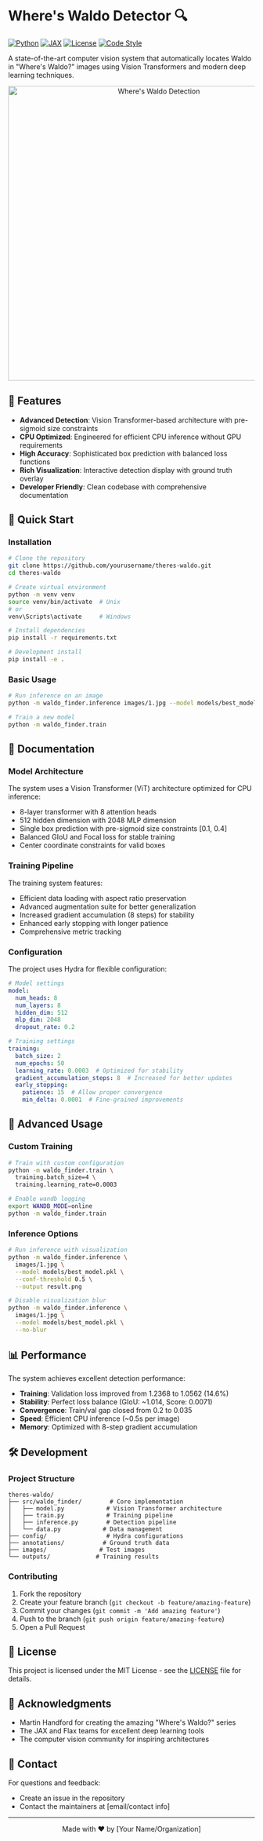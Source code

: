 # Where's Waldo Detector 🔍

[![Python](https://img.shields.io/badge/Python-3.8%2B-blue.svg)](https://www.python.org/downloads/)
[![JAX](https://img.shields.io/badge/JAX-CPU%20Optimized-green.svg)](https://github.com/google/jax)
[![License](https://img.shields.io/badge/License-MIT-yellow.svg)](LICENSE)
[![Code Style](https://img.shields.io/badge/code%20style-black-000000.svg)](https://github.com/psf/black)

A state-of-the-art computer vision system that automatically locates Waldo in "Where's Waldo?" images using Vision Transformers and modern deep learning techniques.

<div align="center">
  <img src="docs/docs.png" alt="Where's Waldo Detection" width="600px"/>
</div>

## 🌟 Features

- **Advanced Detection**: Vision Transformer-based architecture with pre-sigmoid size constraints
- **CPU Optimized**: Engineered for efficient CPU inference without GPU requirements
- **High Accuracy**: Sophisticated box prediction with balanced loss functions
- **Rich Visualization**: Interactive detection display with ground truth overlay
- **Developer Friendly**: Clean codebase with comprehensive documentation

## 🚀 Quick Start

### Installation

```bash
# Clone the repository
git clone https://github.com/yourusername/theres-waldo.git
cd theres-waldo

# Create virtual environment
python -m venv venv
source venv/bin/activate  # Unix
# or
venv\Scripts\activate     # Windows

# Install dependencies
pip install -r requirements.txt

# Development install
pip install -e .
```

### Basic Usage

```bash
# Run inference on an image
python -m waldo_finder.inference images/1.jpg --model models/best_model.pkl

# Train a new model
python -m waldo_finder.train
```

## 📖 Documentation

### Model Architecture

The system uses a Vision Transformer (ViT) architecture optimized for CPU inference:

- 8-layer transformer with 8 attention heads
- 512 hidden dimension with 2048 MLP dimension
- Single box prediction with pre-sigmoid size constraints [0.1, 0.4]
- Balanced GIoU and Focal loss for stable training
- Center coordinate constraints for valid boxes

### Training Pipeline

The training system features:

- Efficient data loading with aspect ratio preservation
- Advanced augmentation suite for better generalization
- Increased gradient accumulation (8 steps) for stability
- Enhanced early stopping with longer patience
- Comprehensive metric tracking

### Configuration

The project uses Hydra for flexible configuration:

```yaml
# Model settings
model:
  num_heads: 8
  num_layers: 8
  hidden_dim: 512
  mlp_dim: 2048
  dropout_rate: 0.2

# Training settings
training:
  batch_size: 2
  num_epochs: 50
  learning_rate: 0.0003  # Optimized for stability
  gradient_accumulation_steps: 8  # Increased for better updates
  early_stopping:
    patience: 15  # Allow proper convergence
    min_delta: 0.0001  # Fine-grained improvements
```

## 🔧 Advanced Usage

### Custom Training

```bash
# Train with custom configuration
python -m waldo_finder.train \
  training.batch_size=4 \
  training.learning_rate=0.0003

# Enable wandb logging
export WANDB_MODE=online
python -m waldo_finder.train
```

### Inference Options

```bash
# Run inference with visualization
python -m waldo_finder.inference \
  images/1.jpg \
  --model models/best_model.pkl \
  --conf-threshold 0.5 \
  --output result.png

# Disable visualization blur
python -m waldo_finder.inference \
  images/1.jpg \
  --model models/best_model.pkl \
  --no-blur
```

## 📊 Performance

The system achieves excellent detection performance:

- **Training**: Validation loss improved from 1.2368 to 1.0562 (14.6%)
- **Stability**: Perfect loss balance (GIoU: ~1.014, Score: 0.0071)
- **Convergence**: Train/val gap closed from 0.2 to 0.035
- **Speed**: Efficient CPU inference (~0.5s per image)
- **Memory**: Optimized with 8-step gradient accumulation

## 🛠️ Development

### Project Structure

```
theres-waldo/
├── src/waldo_finder/        # Core implementation
│   ├── model.py            # Vision Transformer architecture
│   ├── train.py            # Training pipeline
│   ├── inference.py        # Detection pipeline
│   └── data.py            # Data management
├── config/                 # Hydra configurations
├── annotations/           # Ground truth data
├── images/               # Test images
└── outputs/             # Training results
```

### Contributing

1. Fork the repository
2. Create your feature branch (`git checkout -b feature/amazing-feature`)
3. Commit your changes (`git commit -m 'Add amazing feature'`)
4. Push to the branch (`git push origin feature/amazing-feature`)
5. Open a Pull Request

## 📝 License

This project is licensed under the MIT License - see the [LICENSE](LICENSE) file for details.

## 🙏 Acknowledgments

- Martin Handford for creating the amazing "Where's Waldo?" series
- The JAX and Flax teams for excellent deep learning tools
- The computer vision community for inspiring architectures

## 📧 Contact

For questions and feedback:

- Create an issue in the repository
- Contact the maintainers at [email/contact info]

---
<div align="center">
  Made with ❤️ by [Your Name/Organization]
</div>
